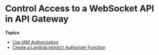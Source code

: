 # Control Access to a WebSocket API in API Gateway<a name="apigateway-websocket-api-control-access"></a>

**Topics**
+ [Use IAM Authorization](apigateway-websocket-control-access-iam.md)
+ [Create a Lambda `REQUEST` Authorizer Function](apigateway-websocket-api-lambda-auth.md)